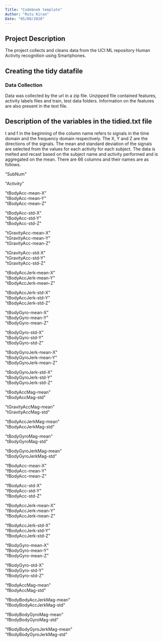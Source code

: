 ```yaml
---
Title: "Codebook template"
Author: "Rutu Kiran"
Date: "05/08/2020"
---
```


## Project Description
The project collects and cleans data from the UCI ML repository Human Activity recognition using Smartphones.

## Creating the tidy datafile

### Data Collection
Data was collected by the url in a zip file. Unzipped file contained features, activity labels files and train, test data folders.
Information on the features are also present in the text file.


## Description of the variables in the tidied.txt file
t and f in the beginning of the column name refers to signals in the time domain and the frequency domain respectively. 
The X, Y and Z are the directions of the signals.
The mean and standard deviation of the signals are selected from the values for each activity for each subject.
The data is melted and recast based on the subject name and activity performed and is aggregated on the mean.
There are 66 columns and their names are as follows.

"SubNum"

"Activity"

"tBodyAcc-mean-X"           
"tBodyAcc-mean-Y"           
"tBodyAcc-mean-Z" 

"tBodyAcc-std-X"           
"tBodyAcc-std-Y"         
"tBodyAcc-std-Z"          

"tGravityAcc-mean-X"     
"tGravityAcc-mean-Y"       
"tGravityAcc-mean-Z"    

"tGravityAcc-std-X"  
"tGravityAcc-std-Y"    
"tGravityAcc-std-Z"        

"tBodyAccJerk-mean-X"    
"tBodyAccJerk-mean-Y"           
"tBodyAccJerk-mean-Z"  

"tBodyAccJerk-std-X"       
"tBodyAccJerk-std-Y"                        
"tBodyAccJerk-std-Z" 

"tBodyGyro-mean-X"  
"tBodyGyro-mean-Y"  
"tBodyGyro-mean-Z"       

"tBodyGyro-std-X"    
"tBodyGyro-std-Y"   
"tBodyGyro-std-Z"

"tBodyGyroJerk-mean-X"        
"tBodyGyroJerk-mean-Y"          
"tBodyGyroJerk-mean-Z" 

"tBodyGyroJerk-std-X"               
"tBodyGyroJerk-std-Y"             
"tBodyGyroJerk-std-Z" 

"tBodyAccMag-mean"                    
"tBodyAccMag-std" 

"tGravityAccMag-mean"                             
"tGravityAccMag-std"  

"tBodyAccJerkMag-mean"                                    
"tBodyAccJerkMag-std"      

"tBodyGyroMag-mean"  
"tBodyGyroMag-std"  

"tBodyGyroJerkMag-mean"                         
"tBodyGyroJerkMag-std"   

"fBodyAcc-mean-X"    
"fBodyAcc-mean-Y"                         
"fBodyAcc-mean-Z"    

"fBodyAcc-std-X"           
"fBodyAcc-std-Y"     
"fBodyAcc-std-Z"      

"fBodyAccJerk-mean-X"  
"fBodyAccJerk-mean-Y"                   
"fBodyAccJerk-mean-Z"  

"fBodyAccJerk-std-X"                          
"fBodyAccJerk-std-Y"     
"fBodyAccJerk-std-Z" 

"fBodyGyro-mean-X"                        
"fBodyGyro-mean-Y"                      
"fBodyGyro-mean-Z"

"fBodyGyro-std-X"               
"fBodyGyro-std-Y"                   
"fBodyGyro-std-Z"     

"fBodyAccMag-mean"    
"fBodyAccMag-std"          

"fBodyBodyAccJerkMag-mean"                                    
"fBodyBodyAccJerkMag-std"  

"fBodyBodyGyroMag-mean"  
"fBodyBodyGyroMag-std"     

"fBodyBodyGyroJerkMag-mean"                   
"fBodyBodyGyroJerkMag-std"
